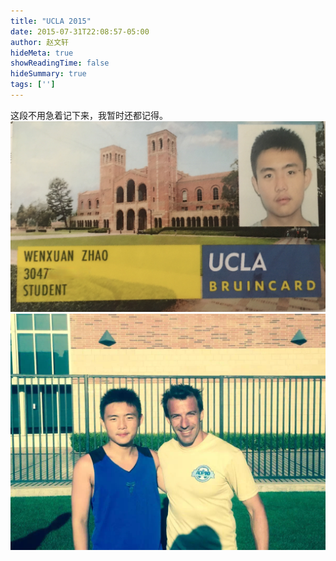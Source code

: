 ```yaml
---
title: "UCLA 2015"
date: 2015-07-31T22:08:57-05:00
author: 赵文轩
hideMeta: true
showReadingTime: false
hideSummary: true
tags: ['']
---
```

这段不用急着记下来，我暂时还都记得。
![](ucla-id.jpg)
![](piero.jpg)